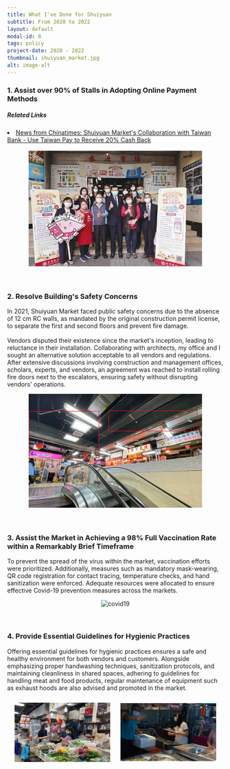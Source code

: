 ```yaml
---
title: What I've Done for Shuiyuan
subtitle: From 2020 to 2022
layout: default
modal-id: 8
tags: policy
project-date: 2020 - 2022
thumbnail: shuiyuan_market.jpg
alt: image-alt
---
```

<html>
<head>
    <meta name="viewport" content="width=device-width, initial-scale=1.0">
    <style>
        table {
            border-collapse: separate;
            border-spacing: 10px;
        }
        table img {
            max-width: 100%;
            height: auto;
        }
    </style>
</head>
<body>
    <h3>1. Assist over 90% of Stalls in Adopting Online Payment Methods</h3>
    <h5>Related Links</h5>
    <li><a href="https://www.chinatimes.com/newspapers/20211111000972-260210?chdtv">News from Chinatimes: Shuiyuan Market's Collaboration with Taiwan Bank - Use Taiwan Pay to Receive 20% Cash Back</a></li>
    <br>
    <div style="text-align: center;">
        <img src="img/portfolio/contactless_pay.jpg" alt="online_pay" style="max-width: 80%; height: auto;">
    </div>
    <br>
    <br>
    <h3>2. Resolve Building's Safety Concerns</h3>
    <p>In 2021, Shuiyuan Market faced public safety concerns due to the absence of 12 cm RC walls, as mandated by the original construction permit license, to separate the first and second floors and prevent fire damage. <br><br> Vendors disputed their existence since the market's inception, leading to reluctance in their installation. Collaborating with architects, my office and I sought an alternative solution acceptable to all vendors and regulations. After extensive discussions involving construction and management offices, scholars, experts, and vendors, an agreement was reached to install rolling fire doors next to the escalators, ensuring safety without disrupting vendors' operations.</p>
    <div style="text-align: center;">
        <img src="img/portfolio/firewall.png" alt="safty_concern" style="max-width: 80%; height: auto;">
    </div>
    <br>
    <br>
    <h3>3. Assist the Market in Achieving a 98% Full Vaccination Rate within a Remarkably Brief Timeframe</h3>
    <p>To prevent the spread of the virus within the market, vaccination efforts were prioritized. Additionally, measures such as mandatory mask-wearing, QR code registration for contact tracing, temperature checks, and hand sanitization were enforced. Adequate resources were allocated to ensure effective Covid-19 prevention measures across the markets.</p>
    <div style="text-align: center;">
        <img src="img/portfolio/covid19.JPG" alt="covid19" style="max-width: 100%; height: auto;">
    </div>
    <br>
    <br>
    <h3>4. Provide Essential Guidelines for Hygienic Practices</h3>
    <p>Offering essential guidelines for hygienic practices ensures a safe and healthy environment for both vendors and customers. Alongside emphasizing proper handwashing techniques, sanitization protocols, and maintaining cleanliness in shared spaces, adhering to guidelines for handling meat and food products, regular maintenance of equipment such as exhaust hoods are also advised and promoted in the market.</p>
    <table>
        <tr>
            <td><img src="img/portfolio/pay2.jpg" alt="hygienic_practice" style="max-width: 100%; height: auto;"></td>
            <td><img src="img/portfolio/pay4.jpg" alt="hygienic_practice" style="max-width: 100%; height: auto;"></td>
        </tr>
    </table>
    <br>
    <br>
    
</body>
</html>
